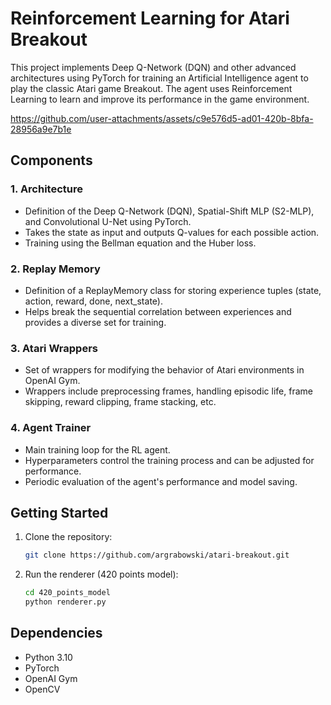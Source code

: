 # Reinforcement Learning for Atari Breakout

This project implements Deep Q-Network (DQN) and other advanced architectures using PyTorch for training an Artificial Intelligence agent to play the classic Atari game Breakout. The agent uses Reinforcement Learning to learn and improve its performance in the game environment.

https://github.com/user-attachments/assets/c9e576d5-ad01-420b-8bfa-28956a9e7b1e

## Components

### 1. Architecture

- Definition of the Deep Q-Network (DQN), Spatial-Shift MLP (S2-MLP), and Convolutional U-Net using PyTorch.
- Takes the state as input and outputs Q-values for each possible action.
- Training using the Bellman equation and the Huber loss.

### 2. Replay Memory

- Definition of a ReplayMemory class for storing experience tuples (state, action, reward, done, next_state).
- Helps break the sequential correlation between experiences and provides a diverse set for training.

### 3. Atari Wrappers

- Set of wrappers for modifying the behavior of Atari environments in OpenAI Gym.
- Wrappers include preprocessing frames, handling episodic life, frame skipping, reward clipping, frame stacking, etc.

### 4. Agent Trainer

- Main training loop for the RL agent.
- Hyperparameters control the training process and can be adjusted for performance.
- Periodic evaluation of the agent's performance and model saving.

## Getting Started

1. Clone the repository:

   ```bash
   git clone https://github.com/argrabowski/atari-breakout.git
   ```

2. Run the renderer (420 points model):

   ```bash
   cd 420_points_model
   python renderer.py
   ```

## Dependencies

- Python 3.10
- PyTorch
- OpenAI Gym
- OpenCV
